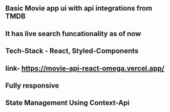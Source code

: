 ## Basic Movie app ui with api integrations from TMDB

## It has live search funcationality as of now 

## Tech-Stack - React, Styled-Components

## link- https://movie-api-react-omega.vercel.app/

## Fully responsive

## State Management Using Context-Api
